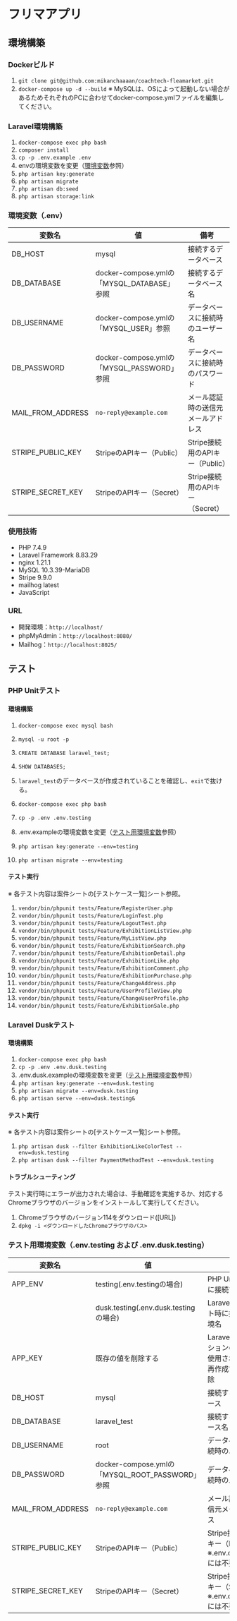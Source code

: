 # フリマアプリ

## 環境構築
### Dockerビルド
1. ```git clone git@github.com:mikanchaaaan/coachtech-fleamarket.git```
2. ```docker-compose up -d --build```
※ MySQLは、OSによって起動しない場合があるためそれぞれのPCに合わせてdocker-compose.ymlファイルを編集してください。

### Laravel環境構築
1. ```docker-compose exec php bash```
2. ```composer install```
3. ```cp -p .env.example .env```
4. envの環境変数を変更（[環境変数](#環境変数env)参照）
5. ```php artisan key:generate```
6. ```php artisan migrate```
7. ```php artisan db:seed```
8. ```php artisan storage:link```

### 環境変数（.env）
| 変数名              | 値                                         | 備考                                    |
| ------------------- | ------------------------------------------ | --------------------------------------- |
| DB_HOST             | mysql                                      | 接続するデータベース                    |
| DB_DATABASE         | docker-compose.ymlの「MYSQL_DATABASE」参照 | 接続するデータベース名                  |
| DB_USERNAME         | docker-compose.ymlの「MYSQL_USER」参照     | データベースに接続時のユーザー名        |
| DB_PASSWORD         | docker-compose.ymlの「MYSQL_PASSWORD」参照 | データベースに接続時のパスワード        |
| MAIL_FROM_ADDRESS   | ```no-reply@example.com```           | メール認証時の送信元メールアドレス      |
| STRIPE_PUBLIC_KEY   | StripeのAPIキー（Public）                  | Stripe接続用のAPIキー（Public）         |
| STRIPE_SECRET_KEY   | StripeのAPIキー（Secret）                  | Stripe接続用のAPIキー（Secret）         |

### 使用技術
* PHP 7.4.9
* Laravel Framework 8.83.29
* nginx 1.21.1
* MySQL 10.3.39-MariaDB
* Stripe 9.9.0
* mailhog latest
* JavaScript

### URL
* 開発環境：```http://localhost/```
* phpMyAdmin：```http://localhost:8080/```
* Mailhog：```http://localhost:8025/```

## テスト
### PHP Unitテスト
#### 環境構築
1. ```docker-compose exec mysql bash```
2. ```mysql -u root -p```
3. ```CREATE DATABASE laravel_test;```
4. ```SHOW DATABASES;```
5. ```laravel_test```のデータベースが作成されていることを確認し、```exit```で抜ける。

6. ```docker-compose exec php bash```
7. ```cp -p .env .env.testing```
8. .env.exampleの環境変数を変更（[テスト用環境変数](#テスト用環境変数envtesting-および-envdusktesting)参照）
9. ```php artisan key:generate --env=testing```
10. ```php artisan migrate --env=testing```

#### テスト実行
※ 各テスト内容は案件シートの[テストケース一覧]シート参照。
1. ```vendor/bin/phpunit tests/Feature/RegisterUser.php```
2. ```vendor/bin/phpunit tests/Feature/LoginTest.php```
3. ```vendor/bin/phpunit tests/Feature/LogoutTest.php```
4. ```vendor/bin/phpunit tests/Feature/ExhibitionListView.php```
5. ```vendor/bin/phpunit tests/Feature/MyListView.php```
6. ```vendor/bin/phpunit tests/Feature/ExhibitionSearch.php```
7. ```vendor/bin/phpunit tests/Feature/ExhibitionDetail.php```
8. ```vendor/bin/phpunit tests/Feature/ExhibitionLike.php```
9. ```vendor/bin/phpunit tests/Feature/ExhibitionComment.php```
10. ```vendor/bin/phpunit tests/Feature/ExhibitionPurchase.php```
11. ```vendor/bin/phpunit tests/Feature/ChangeAddress.php```
12. ```vendor/bin/phpunit tests/Feature/UserProfileView.php```
13. ```vendor/bin/phpunit tests/Feature/ChangeUserProfile.php```
14. ```vendor/bin/phpunit tests/Feature/ExhibitionSale.php```

### Laravel Duskテスト
#### 環境構築
1. ```docker-compose exec php bash```
2. ```cp -p .env .env.dusk.testing```
3. .env.dusk.exampleの環境変数を変更（[テスト用環境変数](#テスト用環境変数envtesting-および-envdusktesting)参照）
4. ```php artisan key:generate --env=dusk.testing```
5. ```php artisan migrate --env=dusk.testing```
6. ```php artisan serve --env=dusk.testing&```

#### テスト実行
※ 各テスト内容は案件シートの[テストケース一覧]シート参照。
1. ```php artisan dusk --filter ExhibitionLikeColorTest --env=dusk.testing```
2. ```php artisan dusk --filter PaymentMethodTest --env=dusk.testing```

#### トラブルシューティング
テスト実行時にエラーが出力された場合は、手動確認を実施するか、対応するChromeブラウザのバージョンをインストールして実行してください。

1. Chromeブラウザのバージョン114をダウンロード([URL])
2. ```dpkg -i <ダウンロードしたChromeブラウザのパス>```

### テスト用環境変数（.env.testing および .env.dusk.testing）
| 変数名              | 値                                              | 備考                                                                |
| ------------------- | ----------------------------------------------- | ------------------------------------------------------------------- |
| APP_ENV             | testing(.env.testingの場合)                     | PHP Unitテスト時に接続する環境名                                    |
|                     | dusk.testing(.env.dusk.testingの場合)           | Laravel Duskテスト時に接続する環境名                                |
| APP_KEY             | 既存の値を削除する                              | Laravelアプリケーションの暗号化に使用されるキー。再作成するため削除 |
| DB_HOST             | mysql                                           | 接続するデータベース                                                |
| DB_DATABASE         | laravel_test                                    | 接続するデータベース名                                              |
| DB_USERNAME         | root                                            | データベースに接続時のユーザー名                                    |
| DB_PASSWORD         | docker-compose.ymlの「MYSQL_ROOT_PASSWORD」参照 | データベースに接続時のパスワード                                    |
| MAIL_FROM_ADDRESS   | ```no-reply@example.com```                           | メール認証時の送信元メールアドレス                                  |
| STRIPE_PUBLIC_KEY   | StripeのAPIキー（Public）                       | Stripe接続用のAPIキー（Public） ※.env.dusk.testingには不要         |
| STRIPE_SECRET_KEY   | StripeのAPIキー（Secret）                       | Stripe接続用のAPIキー（Secret） ※.env.dusk.testingには不要         |

